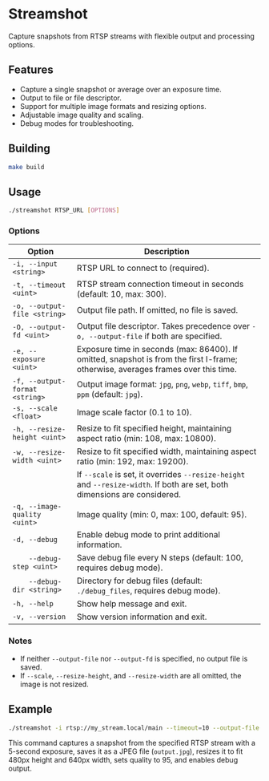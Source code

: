 # Streamshot

Capture snapshots from RTSP streams with flexible output and processing options.

## Features

-   Capture a single snapshot or average over an exposure time.
-   Output to file or file descriptor.
-   Support for multiple image formats and resizing options.
-   Adjustable image quality and scaling.
-   Debug modes for troubleshooting.

## Building

```bash
make build
```

## Usage

```bash
./streamshot RTSP_URL [OPTIONS]
```

### Options

| Option                         | Description                                                                                                                       |
| ------------------------------ | --------------------------------------------------------------------------------------------------------------------------------- |
| `-i, --input <string>`         | RTSP URL to connect to (required).                                                                                                |
| `-t, --timeout <uint>`         | RTSP stream connection timeout in seconds (default: 10, max: 300).                                                                |
| `-o, --output-file <string>`   | Output file path. If omitted, no file is saved.                                                                                   |
| `-O, --output-fd <uint>`       | Output file descriptor. Takes precedence over `-o, --output-file` if both are specified.                                          |
| `-e, --exposure <uint>`        | Exposure time in seconds (max: 86400). If omitted, snapshot is from the first I-frame; otherwise, averages frames over this time. |
| `-f, --output-format <string>` | Output image format: `jpg`, `png`, `webp`, `tiff`, `bmp`, `ppm` (default: `jpg`).                                                 |
| `-s, --scale <float>`          | Image scale factor (0.1 to 10).                                                                                                   |
| `-h, --resize-height <uint>`   | Resize to fit specified height, maintaining aspect ratio (min: 108, max: 10800).                                                  |
| `-w, --resize-width <uint>`    | Resize to fit specified width, maintaining aspect ratio (min: 192, max: 19200).                                                   |
|                                | If `--scale` is set, it overrides `--resize-height` and `--resize-width`. If both are set, both dimensions are considered.        |
| `-q, --image-quality <uint>`   | Image quality (min: 0, max: 100, default: 95).                                                                                    |
| `-d, --debug`                  | Enable debug mode to print additional information.                                                                                |
| `    --debug-step <uint>`      | Save debug file every N steps (default: 100, requires debug mode).                                                                |
| `    --debug-dir <string>`     | Directory for debug files (default: `./debug_files`, requires debug mode).                                                        |
| `-h, --help`                   | Show help message and exit.                                                                                                       |
| `-v, --version`                | Show version information and exit.                                                                                                |

### Notes

-   If neither `--output-file` nor `--output-fd` is specified, no output file is saved.
-   If `--scale`, `--resize-height`, and `--resize-width` are all omitted, the image is not resized.

## Example

```bash
./streamshot -i rtsp://my_stream.local/main --timeout=10 --output-file output.jpg --exposure 5 --output-format jpg --scale 1.0 --resize-height 480 --resize-width 640 --image-quality=95 --debug
```

This command captures a snapshot from the specified RTSP stream with a 5-second exposure, saves it as a JPEG file (`output.jpg`), resizes it to fit 480px height and 640px width, sets quality to 95, and enables debug output.
